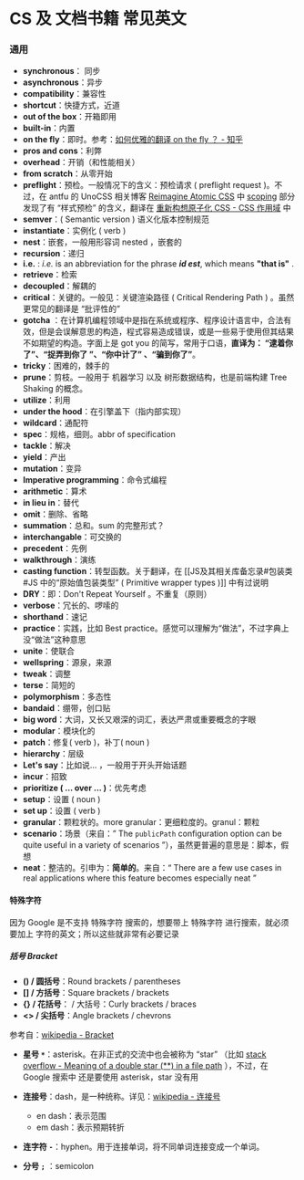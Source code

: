 # CS 及 文档书籍 常见英文

### 通用

- **synchronous**： 同步
- **asynchronous**：异步
- **compatibility**：兼容性
- **shortcut**：快捷方式，近道
- **out of the box**：开箱即用
- **built-in**：内置
- **on the fly**：即时。参考：[如何优雅的翻译 on the fly ？ - 知乎](https://www.zhihu.com/question/21136587)
- **pros and cons**：利弊
- **overhead**：开销（和性能相关）
- **from scratch**：从零开始
- **preflight**：预检。一般情况下的含义：预检请求 ( preflight request )。不过，在 antfu 的 UnoCSS 相关博客 [Reimagine Atomic CSS](https://antfu.me/posts/reimagine-atomic-css#scoping) 中 [scoping](https://antfu.me/posts/reimagine-atomic-css#scoping) 部分 发现了有 “样式预检” 的含义，翻译在 [重新构想原子化 CSS - CSS 作用域](https://antfu.me/posts/reimagine-atomic-css-zh#css-%E4%BD%9C%E7%94%A8%E5%9F%9F) 中
- **semver**：( Semantic version ) 语义化版本控制规范
- **instantiate**：实例化 ( verb )
- **nest**：嵌套，一般用形容词 nested ，嵌套的
- **recursion**：递归
- **i.e.** : *i.e.* is an abbreviation for the phrase ***id est***, which means **"that is"** .
- **retrieve**：检索
- **decoupled**：解耦的
- **critical**：关键的。一般见：关键渲染路径 ( Critical Rendering Path ) 。虽然更常见的翻译是 “批评性的”
- **gotcha** ：在计算机编程领域中是指在系统或程序、程序设计语言中，合法有效，但是会误解意思的构造，程式容易造成错误，或是一些易于使用但其结果不如期望的构造。字面上是 got you 的简写，常用于口语，**直译为： “逮着你了”、“捉弄到你了 ”、“你中计了” 、“骗到你了”**。
- **tricky**：困难的，棘手的
- **prune**：剪枝。一般用于 机器学习 以及 树形数据结构，也是前端构建 Tree Shaking 的概念。
- **utilize**：利用
- **under the hood**：在引擎盖下（指内部实现）
- **wildcard**：通配符
- **spec**：规格，细则。abbr of specification
- **tackle**：解决
- **yield**：产出
- **mutation**：变异
- **Imperative programming**：命令式编程
- **arithmetic**：算术
- **in lieu in**：替代
- **omit**：删除、省略
- **summation**：总和。sum 的完整形式？
- **interchangable**：可交换的
- **precedent**：先例
- **walkthrough**：演练
- **casting function**：转型函数。关于翻译，在 [[JS及其相关库备忘录#包装类#JS 中的“原始值包装类型” ( Primitive wrapper types )]] 中有过说明
- **DRY**：即：Don't Repeat Yourself 。不重复（原则）
- **verbose**：冗长的、啰嗦的
- **shorthand**：速记
- **practice**：实践，比如 Best practice。感觉可以理解为“做法”，不过字典上没“做法”这种意思
- **unite**：使联合
- **wellspring**：源泉，来源
- **tweak**：调整
- **terse**：简短的
- **polymorphism**：多态性
- **bandaid**：绷带，创口贴
- **big word**：大词，又长又艰深的词汇，表达严肃或重要概念的字眼
- **modular**：模块化的
- **patch**：修复( verb )，补丁( noun )
- **hierarchy**：层级
- **Let's say**：比如说... ，一般用于开头开始话题
- **incur**：招致
- **prioritize ( ... over ... )**：优先考虑
- **setup**：设置 ( noun )
- **set up**：设置 ( verb )
- **granular**：颗粒状的。more granular：更细粒度的。granul：颗粒
- **scenario**：场景（来自：” The `publicPath` configuration option can be quite useful in a variety of scenarios ”），虽然更普遍的意思是：脚本，假想
- **neat**：整洁的。引申为：**简单的**。来自：“ There are a few use cases in real applications where this feature becomes especially neat ”

#### 特殊字符

因为 Google 是不支持 特殊字符 搜索的，想要带上 特殊字符 进行搜索，就必须要加上 字符的英文；所以这些就非常有必要记录

##### 括号 Bracket

- **() / 圆括号**：Round brackets / parentheses
- **\[] / 方括号**：Square brackets / brackets
- **{} / 花括号**： / 大括号：Curly brackets / braces
- **<> / 尖括号**：Angle brackets / chevrons

参考自：[wikipedia - Bracket](https://en.wikipedia.org/wiki/Bracket)

- **星号 `*`**：asterisk。在非正式的交流中也会被称为 “star” （比如 [stack overflow - Meaning of a double star (**) in a file path](https://stackoverflow.com/questions/46547540/meaning-of-a-double-star-in-a-file-path) ），不过，在 Google 搜索中 还是要使用 asterisk，star 没有用

- **连接号**：dash，是一种统称。详见：[wikipedia - 连接号](https://zh.wikipedia.org/wiki/%E8%BF%9E%E6%8E%A5%E5%8F%B7)
  - en dash：表示范围
  - em dash：表示预期转折
- **连字符 `-`**：hyphen。用于连接单词，将不同单词连接变成一个单词。

- **分号 `;`** ：semicolon
